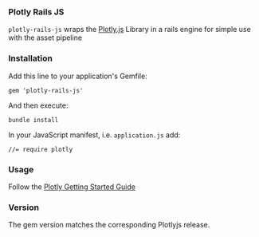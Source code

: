### Plotly Rails JS

`plotly-rails-js` wraps the [Plotly.js](https://github.com/plotly/plotly.js) Library in a rails engine for simple use with the asset pipeline

### Installation

Add this line to your application's Gemfile:

`gem 'plotly-rails-js'`

And then execute:

`bundle install`

In your JavaScript manifest, i.e. `application.js` add:

`//= require plotly`

### Usage

Follow the [Plotly Getting Started Guide](https://plot.ly/javascript/getting-started/)

### Version

The gem version matches the corresponding Plotlyjs release.
